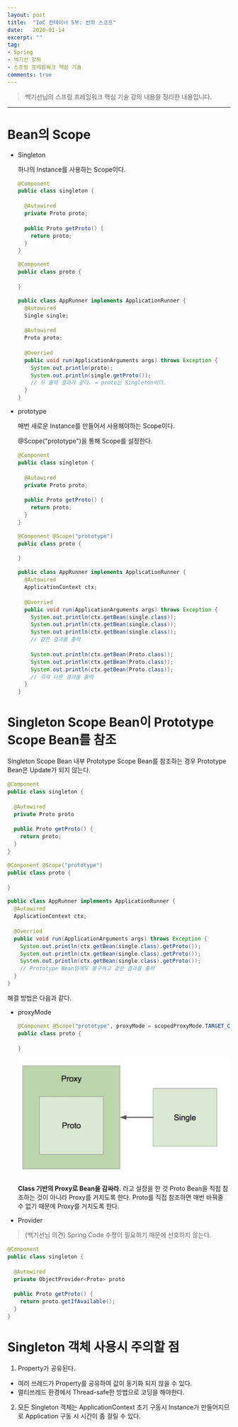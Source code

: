```yaml
---
layout: post
title:  "IoC 컨테이너 5부: 빈의 스코프"
date:   2020-01-14
excerpt: ""
tag:
- Spring
- 백기선 강의
- 스프링 프레임워크 핵심 기술
comments: true
---
```


>백기선님의 스프링 프레임워크 핵심 기술 강의 내용을 정리한 내용입니다.
---


# Bean의 Scope
- Singleton

  하나의 Instance를 사용하는 Scope이다.
  ```java
  @Component
  public class singleton {
  
    @Autowired
    private Proto proto;
    
    public Proto getProto() {
      return proto;
    }
  }
  ```
  
  ```java
  @Component
  public class proto {
  
  }
  ```
  
  ```java
  public class AppRunner implements ApplicationRunner {
    @Autowired
    Single single;
    
    @Autowired
    Proto proto;
    
    @Overried
    public void run(ApplicationArguments args) throws Exception {
      System.out.println(proto);
      System.out.println(single.getProto());
      // 두 출력 결과가 같다. = proto는 Singleton이다.
    }
  }
  ```

- prototype
  
  매번 새로운 Instance를 만들어서 사용해야하는 Scope이다.
  
  @Scope("prototype")을 통해 Scope를 설정한다.
  ```java
  @Component
  public class singleton {
  
    @Autowired
    private Proto proto;
    
    public Proto getProto() {
      return proto;
    }
  }
  ```
  
  ```java
  @Component @Scope("prototype")
  public class proto {
  
  }
  ```
  
  ```java
  public class AppRunner implements ApplicationRunner {
    @Autowired
    ApplicationContext ctx;
    
    @Overried
    public void run(ApplicationArguments args) throws Exception {
      System.out.println(ctx.getBean(single.class));
      System.out.println(ctx.getBean(single.class));
      System.out.println(ctx.getBean(single.class));
      // 같은 결과를 출력
      
      System.out.println(ctx.getBean(Proto.class));
      System.out.println(ctx.getBean(Proto.class));
      System.out.println(ctx.getBean(Proto.class));
      // 각각 다른 결과를 출력
    }
  }
  ```

  

# Singleton Scope Bean이 Prototype Scope Bean를 참조
Singleton Scope Bean 내부 Prototype Scope Bean를 참조하는 경우 Prototype Bean은 Update가 되지 않는다.
```java
@Component
public class singleton {

  @Autowired
  private Proto proto
  
  public Proto getProto() {
    return proto;
  }
}
```

```java
@Component @Scope("prototype")
public class proto {

}
```

```java
public class AppRunner implements ApplicationRunner {
  @Autowired
  ApplicationContext ctx;
  
  @Overried
  public void run(ApplicationArguments args) throws Exception {
    System.out.println(ctx.getBean(single.class).getProto());
    System.out.println(ctx.getBean(single.class).getProto());
    System.out.println(ctx.getBean(single.class).getProto());
    // Prototype Bean임에도 불구하고 같은 결과를 출력
  }
}
```

해결 방법은 다음과 같다.
- proxyMode
 
  ```java
  @Component @Scope("prototype", proxyMode = scopedProxyMode.TARGET_CLASS)
  public class proto {
    
  }
  ```
  
  ![proxyMode](../assets/img/2020-01-14-spring-IoC-containter-5/proxyMode.png)
  
  
  **Class 기반의 Proxy로 Bean을 감싸라.** 라고 설정을 한 것
  Proto Bean을 직접 참조하는 것이 아니라 Proxy를 거치도록 한다. Proto를 직접 참조하면 매번 바꿔줄 수 없기 때문에 Proxy를 거치도록 한다.

- Provider
> (백기선님 의견) Spring Code 수정이 필요하기 때문에 선호하지 않는다.
  
  ```java
  @Component
  public class singleton {
    
    @Autowired
    private ObjectProvider<Proto> proto
    
    public Proto getProto() {
      return proto.getIfAvailable();
    }
  }
  ```


# Singleton 객체 사용시 주의할 점
1. Property가 공유된다.
  - 여러 쓰레드가 Property를 공유하여 값이 동기화 되지 않을 수 있다.
  - 멀티쓰레드 환경에서 Thread-safe한 방법으로 코딩을 해야한다.
2. 모든 Singleton 객체는 ApplicationContext 초기 구동시 Instance가 만들어지므로 Application 구동 시 시간이 좀 걸릴 수 있다.
